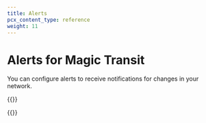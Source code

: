 ```yaml
---
title: Alerts
pcx_content_type: reference
weight: 11
---
```


# Alerts for Magic Transit

You can configure alerts to receive notifications for changes in your network. 

{{<available-notifications product="Magic Transit">}}

{{<render file="_get-started.md" productFolder="notifications" >}}